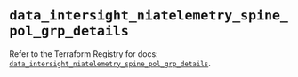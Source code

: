 # `data_intersight_niatelemetry_spine_pol_grp_details`

Refer to the Terraform Registry for docs: [`data_intersight_niatelemetry_spine_pol_grp_details`](https://registry.terraform.io/providers/ciscodevnet/intersight/1.0.71/docs/data-sources/niatelemetry_spine_pol_grp_details).
